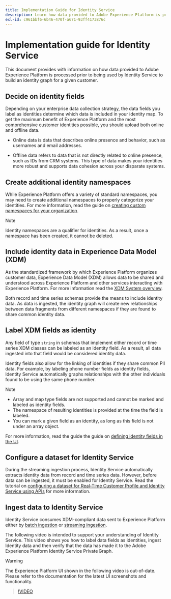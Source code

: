 ```yaml
---
title: Implementation Guide for Identity Service
description: Learn how data provided to Adobe Experience Platform is processed prior to being used by Identity Service to build identity graphs.
exl-id: c961bbf6-6b46-470f-a671-93ff4173876c
---
```

# Implementation guide for Identity Service

This document provides with information on how data provided to Adobe Experience Platform is processed prior to being used by Identity Service to build an identity graph for a given customer.

## Decide on identity fields

Depending on your enterprise data collection strategy, the data fields you label as identities determine which data is included in your identity map. To get the maximum benefit of Experience Platform and the most comprehensive customer identities possible, you should upload both online and offline data.

* Online data is data that describes online presence and behavior, such as usernames and email addresses.

* Offline data refers to data that is not directly related to online presence, such as IDs from CRM systems. This type of data makes your identities more robust and supports data cohesion across your disparate systems.

## Create additional identity namespaces

While Experience Platform offers a variety of standard namespaces, you may need to create additional namespaces to properly categorize your identities. For more information, read the guide on [creating custom namespaces for your organization](./features/namespaces.md).

>[!NOTE]
>
>Identity namespaces are a qualifier for identities. As a result, once a namespace has been created, it cannot be deleted.

## Include identity data in Experience Data Model (XDM)

As the standardized framework by which Experience Platform organizes customer data, Experience Data Model (XDM) allows data to be shared and understood across Experience Platform and other services interacting with Experience Platform. For more information read the [XDM System overview](../xdm/home.md).

Both record and time series schemas provide the means to include identity data. As data is ingested, the identity graph will create new relationships between data fragments from different namespaces if they are found to share common identity data.

## Label XDM fields as identity

Any field of type `string` in schemas that implement either record or time series XDM classes can be labeled as an identity field. As a result, all data ingested into that field would be considered identity data. 

Identity fields also allow for the linking of identities if they share common PII data.
For example, by labeling phone number fields as identity fields, Identity Service automatically graphs relationships with the other individuals found to be using the same phone number.

>[!NOTE]
>
>* Array and map type fields are not supported and cannot be marked and labeled as identity fields.
>* The namespace of resulting identities is provided at the time the field is labeled.
>* You can mark a given field as an identity, as long as this field is not under an array object.

For more information, read the guide the guide on [defining identity fields in the UI](../xdm/ui/fields/identity.md).

## Configure a dataset for Identity Service

During the streaming ingestion process, Identity Service automatically extracts identity data from record and time series data. However, before data can be ingested, it must be enabled for Identity Service. Read the tutorial on  [configuring a dataset for Real-Time Customer Profile and Identity Service using APIs](../profile/tutorials/dataset-configuration.md) for more information.

## Ingest data to Identity Service

Identity Service consumes XDM-compliant data sent to Experience Platform either by [batch ingestion](../ingestion/batch-ingestion/overview.md) or [streaming ingestion](../ingestion/streaming-ingestion/overview.md).

The following video is intended to support your understanding of Identity Service. This video shows you how to label data fields as identities, ingest Identity data and then verify that the data has made it to the Adobe Experience Platform Identity Service Private Graph. 

>[!WARNING]
>
>The Experience Platform UI shown in the following video is out-of-date. Please refer to the documentation for the latest UI screenshots and functionality.

>[!VIDEO](https://video.tv.adobe.com/v/28167?quality=12&learn=on)
